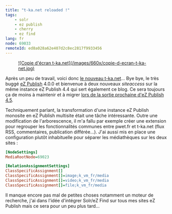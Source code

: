 ```yaml
---
title: "t-ka.net reloaded !"
tags:
    - solr
    - ez publish
    - cherry
    - ez find
lang: fr
node: 69033
remoteId: ed8a028a62e407d2c8ec2817f9933456
---
```

<figure class="object-center"><a href="http://t-ka.net">![Copie d'écran t-ka.net](/images/660x/copie-d-ecran-t-ka-net.jpg)
</a></figure>


Après un peu de travail, voici donc [le nouveau t-ka.net](http://t-ka.net)... Bye bye, le très buggé [eZ Publish](/tag/ez+publish) 4.0.0 et bienvenue à deux nouveaux *siteaccess* sur la même instance eZ Publish 4.4 qui sert également ce blog. Ce sera toujours ça de moins à maintenir et à migrer [lors de la sortie prochaine d'eZ Publish 4.5](http://share.ez.no/blogs/ez/ez-publish-community-project-matterhorn-4.5-beta-1).


Techniquement parlant, la transformation d'une instance eZ Publish monosite en eZ Publish multisite était une tâche intéressante. Outre une modification de l'arborescence, il m'a fallu par exemple créer une extension pour regrouper les fonctionnalités communes entre pwet.fr et t-ka.net (flux RSS, commentaires, publication différée...). J'ai aussi mis en place une configuration plutôt inhabituelle pour séparer les médiathèques sur les deux sites :

```ini
[NodeSettings]
MediaRootNode=69023

[RelationAssignmentSettings]
ClassSpecificAssignment[]
ClassSpecificAssignment[]=image;k_vm_fr/media
ClassSpecificAssignment[]=video;k_vm_fr/media
ClassSpecificAssignment[]=file;k_vm_fr/media
```

Il manque encore pas mal de petites choses notamment un moteur de recherche, j'ai dans l'idée d'intégrer Solr/eZ Find sur tous mes sites eZ Publish mais ce sera pour un peu plus tard...

